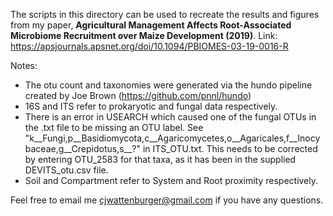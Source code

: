 The scripts in this directory can be used to recreate the results and figures from my paper, **Agricultural Management Affects Root-Associated Microbiome Recruitment over Maize Development (2019)**. Link: https://apsjournals.apsnet.org/doi/10.1094/PBIOMES-03-19-0016-R

Notes:

* The otu count and taxonomies were generated via the hundo pipeline created by Joe Brown (https://github.com/pnnl/hundo) 
* 16S and ITS refer to prokaryotic and fungal data respectively.
* There is an error in USEARCH which caused one of the fungal OTUs in the .txt file to be missing an OTU label. 
See "k__Fungi,p__Basidiomycota,c__Agaricomycetes,o__Agaricales,f__Inocybaceae,g__Crepidotus,s__?" in ITS_OTU.txt.
This needs to be corrected by entering OTU_2583 for that taxa, as it has been in the supplied DEVITS_otu.csv file.
* Soil and Compartment refer to System and Root proximity respectively.

Feel free to email me cjwattenburger@gmail.com if you have any questions.
